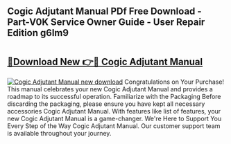 ## Cogic Adjutant Manual PDf Free Download - Part-V0K Service Owner Guide - User Repair Edition g6lm9

# <h2><a href="http://bc24931.oget.top/?id=Cogic+Adjutant+Manual">🔗Download New 👉🔴 Cogic Adjutant Manual</a></h2>

[![Cogic Adjutant Manual new download](https://i.imgur.com/5g1atiW.png)](http://bc24931.oget.top/?id=Cogic+Adjutant+Manual)
Congratulations on Your Purchase! This manual celebrates your new Cogic Adjutant Manual and provides a roadmap to its successful operation. Familiarize with the Packaging Before discarding the packaging, please ensure you have kept all necessary accessories Cogic Adjutant Manual. With features like list of features, your new Cogic Adjutant Manual is a game-changer. We're Here to Support You Every Step of the Way Cogic Adjutant Manual. Our customer support team is available throughout your journey.
